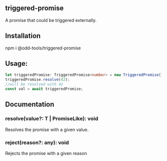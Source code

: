 ## triggered-promise
A promise that could be triggered externally.

## Installation

npm i @odd-tools/triggered-promise

## Usage:

```typescript
let triggeredPromise: TriggeredPromise<number> = new TriggeredPromise();
triggeredPromise.resolve(42);
//will be resolved with 42
const val = await triggeredPromise;
```
## Documentation

### resolve(value?: T | PromiseLike<T>): void
Resolves the promise with a given value. 

### reject(reason?: any): void 
Rejects the promise with a given reason
